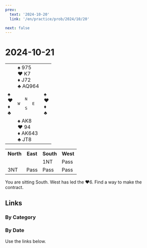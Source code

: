```yaml
---
prev:
  text: '2024-10-20'
  link: '/en/practice/prob/2024/10/20'

next: false
---
```


# 2024-10-21

<table class="deal">
	<tr>
		<td></td>
		<td>♠ 975<br>♥ K7<br>♦ J72<br>♣ AQ964</td>
		<td></td>
	</tr>
	<tr>
		<td>♠ <br>♥ <br>♦ <br>♣ </td>
		<td><pre>   N<br>W     E<br>   S</pre></td>
		<td>♠ <br>♥ <br>♦ <br>♣ </td>
	</tr>
	<tr>
		<td></td>
		<td>♠ AK8<br>♥ 94<br>♦ AK643<br>♣ JT8</td>
		<td></td>
	</tr>
</table>

<table class="auction">
	<tr>
		<th>North</th>
		<th>East</th>
		<th>South</th>
		<th>West</th>
	</tr>
	<tr>
		<td></td>
		<td></td>
		<td>1NT</td>
		<td>Pass</td>
	</tr>
	<tr>
		<td>3NT</td>
		<td>Pass</td>
		<td>Pass</td>
		<td>Pass</td>
	</tr>
</table>

You are sitting South. West has led the ♥6. Find a way to make the contract.

## Links

[<Badge type="tip" text="Check Solution"/>](/en/learning/prob/2024/10/21)

### By Category

[<Badge type="tip" text="<--"/>](/en/practice/prob/2024/10/19)
[<Badge type="tip" text="Calendar"/>](/en/practice/calendar/2024/10)
[<Badge type="info" text="-->"/>](/en/practice/prob/2024/10/21#links)

### By Date

Use the links below.